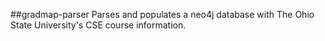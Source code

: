 ##gradmap-parser
Parses and populates a neo4j database with The Ohio State University's CSE course information.
